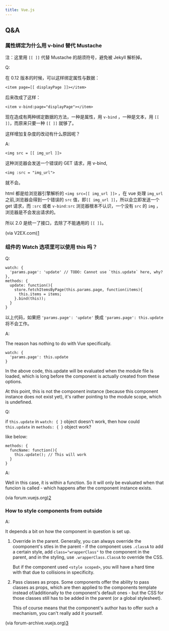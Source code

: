 ```yaml
---
title: Vue.js
---
```


Q&A
---

### 属性绑定为什么用 v-bind 替代 Mustache

注：这里用 `[[ ]]` 代替 Mustache 的胡须符号，避免被 Jekyll 解析掉。

Q: 

在 0.12 版本的时候，可以这样绑定属性与数据：

    <item page=[[ displayPage ]]></item>

后来改成了这样：

    <item v-bind:page="displayPage"></item>

现在造成有两种绑定数据的方法，一种是属性，用 `v-bind` ，一种是文本，用 `[[ ]]`，而原来只要一种 `[[ ]]` 就够了。

这样增加复杂度的改动有什么原因呢？

A:

    <img src = [[ img_url ]]> 

这种浏览器会发送一个错误的 GET 请求，用 v-bind, 

    <img :src = "img_url"> 

就不会。

html 都是给浏览器引擎解析的 `<img src=[[ img_url ]]>` ，在 vue 处理 `img_url` 之前,浏览器会得到一个错误的 `src` 值，即`[[ img_url ]]`，所以会立即发送一个 get 请求，而 `:src` 或者 `v-bind:src` 浏览器根本不认识，一个没有 `src` 的 `img` ，浏览器是不会发出请求的。

所以 2.0 是统一了接口，去除了不能通用的 `[[ ]]`。

(via V2EX.com)[1]

[1]: https://www.v2ex.com/t/321359#reply14

### 组件的 Watch 选项里可以使用 this 吗？

Q:

    watch: {
      'params.page': 'update' // TODO: Cannot use `this.update` here, why?
    },
    methods: {
      update: function(){
        store.fetchItemsByPage(this.params.page, function(items){
          this.items = items;
        }.bind(this));
      }
    }

以上代码，如果把 `'params.page': 'update'` 换成 `'params.page': this.update` 将不会工作。

A:

The reason has nothing to do with Vue specifically. 

    watch: {
      'params.page': this.update
    }

In the above code, this.update will be evaluated when the module file is loaded, which is long before the component is actually created from these options.

At this point, this is not the component instance (because this component instance does not exist yet), it's rather pointing to the module scope, which is undefined.

Q:

if `this.update` in `watch: { }` object doesn't work, then how could `this.update` in `methods: { }` object work?

like below:

    methods: {
      funcName: function(){
        this.update(); // This will work
      }
    }

A:

Well in this case, ít is within a function. So it will only be evaluated when that funcion is called - which happens after the component instance exists.


(via forum.vuejs.org)[2]

[2]: https://forum.vuejs.org/t/is-it-possible-to-use-this-methodname-in-component-watch-object/3132/7

### How to style components from outside

A:

It depends a bit on how the component in question is set up.

1. Override in the parent. Generally, you can always override the coomponent's stles in the parent - if the component uses `.classA` to add a certain style, add `class="wrapperClass"` to the component in the parent, and in the styling, use `.wrapperClass.ClassA` to override the CSS.

   But if the component used `<style scoped>`, you will have a hard time with that due to collisions in specificity.

2. Pass classes as props. Some components offer the ability to pass classes as props, which are then applied to the components template instead of/additionally to the component's default ones - but the CSS for those classes still has to be added in the parent (or a global stylesheet).

   This of course means that the component's author has to offer such a mechanism, you can't really add it yourself.

(via forum-archive.vuejs.org)[3]

[3]: https://forum-archive.vuejs.org/topic/4301/how-to-style-components-from-outside/5




